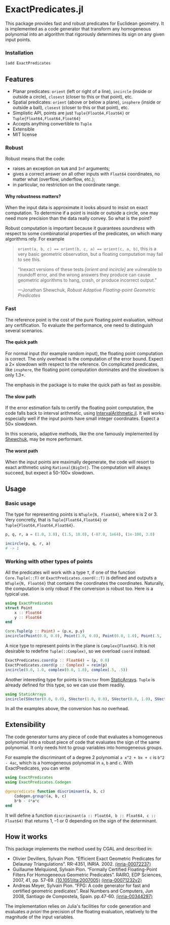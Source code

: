 # ExactPredicates.jl

This package provides fast and robust predicates for Euclidean geometry. It is
implemented as a code generator that transform any homogeneous polynomial into
an algorithm that rigorously determines its sign on any given input points.

### Installation

```julia
]add ExactPredicates
```

## Features

* Planar predicates: `orient` (left or right of a line), `incircle` (inside or
  outside a circle), `closest` (closer to this or that point), etc.
* Spatial predicates: `orient` (above or below a plane), `insphere` (inside or
  outside a ball), `closest` (closer to this or that point), etc.
* Simplistic API, points are just `Tuple{Float64,Float64}` or `Tuple{Float64,Float64,Float64}`
* Accepts anything convertible to `Tuple`
* Extensible
* MIT license


### Robust

Robust means that the code:

- raises an exception on `NaN` and `Inf` arguments;
- gives a correct answer on all other inputs with `Float64` coordinates, no matter what (overflow, underflow, etc.);
- in particular, no restriction on the coordinate range.


#### Why robustness matters?

When the input data is approximate it looks absurd to insist on exact
computation. To determine if a point is inside or outside a circle, one may need
more precision than the data really convey. So what is the point?

Robust computation is important because it guarantees *soundness* with respect
to some combinatorial properties of the predicates, on which many algorithms
rely. For example
> `orient(a, b, c) == orient(b, c, a) == orient(c, a, b)`,
this
is a very basic geometric observation, but a floating computation may fail to
see this.


> “Inexact versions of these tests *[orient and incircle]* are vulnerable to roundoff error, and the wrong
> answers they produce can cause geometric algorithms to hang, crash, or produce
> incorrect output.”
>
> —Jonathan Shewchuk, *Robust Adaptive Floating-point Geometric Predicates*

### Fast

The reference point is the cost of the pure floating point evaluation, without any certification.
To evaluate the performance, one need to distinguish several scenarios.

#### The quick path

For normal input (for example random input), the floating point computation is
correct. The only overhead is the computation of the error bound. Expect a 2×
slowdown with respect to the reference. On complicated predicates, like
`insphere`, the floating point computation dominates and the slowdown is only
1.3×.

The emphasis in the package is to make the quick path as fast as possible.

#### The slow path

If the error estimation fails to certify the floating point computation, the
code falls back to interval arithmetic, using [IntervalArithmetic.jl](https://github.com/JuliaIntervals/IntervalArithmetic.jl). It will works especially well if the input points have small integer coordinates.
Expect a 50× slowdown.

In this scenario, adaptive methods, like the one famously implemented by [Shewchuk](https://www.cs.cmu.edu/~quake/robust.html), may be more performant.

#### The worst path

When the input points are maximally degenerate, the code will resort to exact arithmetic using `Rational{BigInt}`.
The computation will always succeed, but expect a 50-100× slowdown.


## Usage

### Basic usage 

The type for representing points is `NTuple{N, Float64}`, where `N` is 2 or 3. Very concretly, that is `Tuple{Float64,Float64}` or `Tuple{Float64,Float64,Float64}`.

```julia
p, q, r, a = (1.0, 3.0), (1.5, 10.0), (-87.0, 1e64), (1e-100, 3.0)

incircle(p, q, r, a)
# -> 1
```

### Working with other types of points

All the predicates will work with a type `T`, if one of the function `Core.Tuple(::T)` or
`ExactPredicates.coord(::T)` is defined and outputs a `NTuple{N, Float64}` that contains the coordinates the
coordinates. Naturally, the computation is only robust if the conversion is robust too.
Here is a typical use.

```julia
using ExactPredicates
struct Point
    x :: Float64
    y :: Float64
end

Core.Tuple(p :: Point) = (p.x, p.y)
incircle(Point(0.0, 0.0), Point(1.0, 0.0), Point(0.0, 1.0), Point(.5, .5))
```

A nice type to represent points in the plane is `Complex{Float64}`.
It is not desirable to redefine `Tuple(::Complex)`, so we overload `coord` instead.

```julia
ExactPredicates.coord(p :: Float64) = (p, 0.0)
ExactPredicates.coord(p :: Complex) = reim(p)
incircle(0.0, 1.0, complex(0.0, 1.0), complex(.5, .5))
```

Another interesting type for points is `SVector` from [StaticArrays](https://github.com/JuliaArrays/StaticArrays.jl).
`Tuple` is already defined for this type, so we can use them readily.

```julia
using StaticArrays
incircle(SVector(0.0, 0.0), SVector(1.0, 0.0), SVector(0.0, 1.0), SVector(.5, .5))
```

In all the examples above, the conversion has no overhead.

## Extensibility

The code generator turns any piece of code that evaluates a homogeneous polynomial
into a robust piece of code that evaluates the sign of the same polynomial.
It only needs hint to group variables into homogeneous groups.

For example the discriminant of a degree 2 polynomial ``a x^2 + bx + c`` is ``b^2 - 4ac``, which is a homogeneous polynomial in ``a``, ``b`` and ``c``.
With ExactPredicates, you can write

```julia
using ExactPredicates
using ExactPredicates.Codegen

@genpredicate function discriminant(a, b, c)
    Codegen.group!(a, b, c)
    b*b - 4*a*c
end
```

It will define a function `discriminant(a :: Float64, b :: Float64, c :: Float64)` that returns 1, –1 or 0 depending on the sign of the determinant.


## How it works

This package implements the method used by CGAL and described in:

* Olivier Devillers, Sylvain Pion. “Efficient Exact Geometric Predicates for Delaunay Triangulations”. RR-4351, INRIA. 2002. [⟨inria-00072237⟩](https://hal.inria.fr/inria-00072237)
* Guillaume Melquiond, Sylvain Pion. “Formally Certified Floating-Point Filters For Homogeneous Geometric Predicates”. RAIRO, EDP Sciences, 2007, 41, pp. 57-69. [⟨10.1051/ita:2007005⟩](https://dx.doi.org/10.1051/ita:2007005) [⟨inria-00071232v2⟩](https://hal.inria.fr/inria-00071232)
* Andreas Meyer, Sylvain Pion. “FPG: A code generator for fast and certified geometric predicates”. Real Numbers and Computers, Jun 2008, Santiago de Compostela, Spain. pp.47-60. [⟨inria-00344297⟩](https://hal.inria.fr/inria-00344297)

The implementation relies on Julia's facilities for code generation and
evaluates *a priori* the precision of the floating evaluation, relatively to the
magnitude of the input variables.
